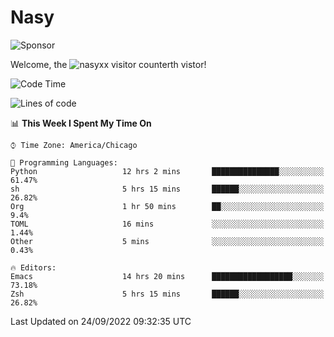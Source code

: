 # Nasy

<!--
<p align="center">
<img height="200" src="https://github-readme-stats.vercel.app/api?username=nasyxx&count_private=true&show_icons=true&theme=dracula&include_all_commits=true"/>
<img height="200" src="https://github-readme-stats.vercel.app/api/top-langs/?username=nasyxx&theme=dracula&hide=html,jupyter+notebook&count_private=true&show_icons=true"/>
</p>

  
----------------
-->

![Sponsor](https://img.shields.io/static/v1.svg?label=Sponsor&message=%E2%9D%A4&logo=GitHub&style=flat&color=pink)
 
Welcome, the ![nasyxx visitor counter](https://count.getloli.com/get/@nasyxx?theme=rule34)th vistor!
 
<!--START_SECTION:waka-->
![Code Time](http://img.shields.io/badge/Code%20Time-2%2C656%20hrs%2044%20mins-blue)

![Lines of code](https://img.shields.io/badge/From%20Hello%20World%20I%27ve%20Written-5%20Million%20lines%20of%20code-blue)

📊 **This Week I Spent My Time On** 

```text
⌚︎ Time Zone: America/Chicago

💬 Programming Languages: 
Python                   12 hrs 2 mins       ███████████████░░░░░░░░░░   61.47% 
sh                       5 hrs 15 mins       ██████░░░░░░░░░░░░░░░░░░░   26.82% 
Org                      1 hr 50 mins        ██░░░░░░░░░░░░░░░░░░░░░░░   9.4% 
TOML                     16 mins             ░░░░░░░░░░░░░░░░░░░░░░░░░   1.44% 
Other                    5 mins              ░░░░░░░░░░░░░░░░░░░░░░░░░   0.43%

🔥 Editors: 
Emacs                    14 hrs 20 mins      ██████████████████░░░░░░░   73.18% 
Zsh                      5 hrs 15 mins       ██████░░░░░░░░░░░░░░░░░░░   26.82%

```


 Last Updated on 24/09/2022 09:32:35 UTC
<!--END_SECTION:waka-->

<!-- ![visitors](https://visitor-badge.laobi.icu/badge?page_id=nasyxx.nasyxx) -->
